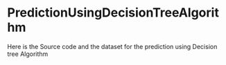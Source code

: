 # PredictionUsingDecisionTreeAlgorithm
Here is the Source code and the dataset for the prediction using Decision tree Algorithm

